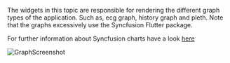 The widgets in this topic are responsible for rendering the different graph types of the application.
Such as, ecg graph, history graph and pleth.
Note that the graphs excessively use the Syncfusion Flutter package.

For further information about Syncfusion charts have a look [here](https://pub.dev/packages/syncfusion_flutter_charts)

![GraphScreenshot](https://morpheusmxml.github.io/VentCoreDoc/doc/TopicScreenshots/graph.PNG)